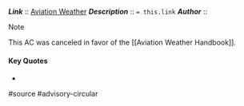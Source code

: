 ***Link***      :: [Aviation Weather](https://www.faa.gov/regulations_policies/advisory_circulars/index.cfm/go/document.information/documentID/1029851)
***Description***      :: `= this.link`
***Author*** :: 

> [!note]
> This AC was canceled in favor of the [[Aviation Weather Handbook]].

#### Key Quotes
* 

#source #advisory-circular 